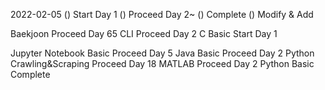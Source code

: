 2022-02-05
() Start Day 1
() Proceed Day 2~
() Complete
() Modify & Add

Baekjoon Proceed Day 65
CLI Proceed Day 2
C Basic Start Day 1

Jupyter Notebook Basic Proceed Day 5
Java Basic Proceed Day 2
Python Crawling&Scraping Proceed Day 18
MATLAB Proceed Day 2
Python Basic Complete